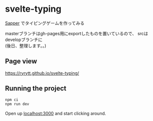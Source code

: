 # svelte-typing

[Sapper](https://github.com/sveltejs/sapper) でタイピングゲームを作ってみる

masterブランチはgh-pages用にexportしたものを置いているので、
srcはdevelopブランチに  
(後日、整理します。。)

## Page view
https://ryrytt.github.io/svelte-typing/


## Running the project

```bash
npm ci
npm run dev
```

Open up [localhost:3000](http://localhost:3000) and start clicking around.

